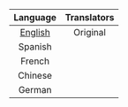 | Language | Translators |
| :---: | :---: |
| [English](english/introduction.md) | Original |
| Spanish |  |
| French |  |
| Chinese |  |
| German |  |



